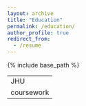 ```yaml
---
layout: archive
title: "Education"
permalink: /education/
author_profile: true
redirect_from:
  - /resume
---
```


{% include base_path %}

<table>
  <tr>
    <td>JHU</td>
  </tr>
  <tr>
    <td>coursework</td>
  </tr>
</table>

